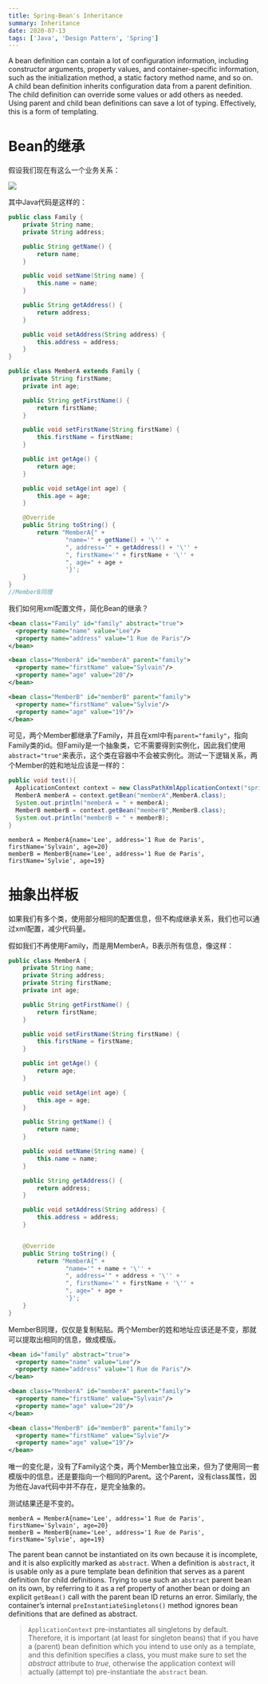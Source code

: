 ```yaml
---
title: Spring-Bean's Inheritance
summary: Inheritance 
date: 2020-07-13
tags: ['Java', 'Design Pattern', 'Spring']
---
```


A bean definition can contain a lot of configuration information, including constructor arguments, property values, and container-specific information, such as the initialization method, a static factory method name, and so on. A child bean definition inherits configuration data from a parent definition. The child definition can override some values or add others as needed. Using parent and child bean definitions can save a lot of typing. Effectively, this is a form of templating.

# Bean的继承

假设我们现在有这么一个业务关系：

![](https://dev.azure.com/zslyvain/9285f0e6-8055-4a5c-aec3-50d9555ac078/_apis/git/repositories/4eb461c6-bb1f-489f-978b-686e8c32decf/items?path=%2F1625856595333_1315.png&versionDescriptor%5BversionOptions%5D=0&versionDescriptor%5BversionType%5D=0&versionDescriptor%5Bversion%5D=master&resolveLfs=true&%24format=octetStream&api-version=5.0)

其中Java代码是这样的：

```java
public class Family {
    private String name;
    private String address;

    public String getName() {
        return name;
    }

    public void setName(String name) {
        this.name = name;
    }

    public String getAddress() {
        return address;
    }

    public void setAddress(String address) {
        this.address = address;
    }
}

public class MemberA extends Family {
    private String firstName;
    private int age;

    public String getFirstName() {
        return firstName;
    }

    public void setFirstName(String firstName) {
        this.firstName = firstName;
    }

    public int getAge() {
        return age;
    }

    public void setAge(int age) {
        this.age = age;
    }

    @Override
    public String toString() {
        return "MemberA{" +
                "name='" + getName() + '\'' +
                ", address='" + getAddress() + '\'' +
                ", firstName='" + firstName + '\'' +
                ", age=" + age +
                '}';
    }
}
//MemberB同理
```



我们如何用xml配置文件，简化Bean的继承？

```xml
<bean class="Family" id="family" abstract="true">
  <property name="name" value="Lee"/>
  <property name="address" value="1 Rue de Paris"/>
</bean>

<bean class="MemberA" id="memberA" parent="family">
  <property name="firstName" value="Sylvain"/>
  <property name="age" value="20"/>
</bean>

<bean class="MemberB" id="memberB" parent="family">
  <property name="firstName" value="Sylvie"/>
  <property name="age" value="19"/>
</bean>
```

可见，两个Member都继承了Family，并且在xml中有`parent="family"`，指向Family类的id。但Family是一个抽象类，它不需要得到实例化，因此我们使用`abstract="true"`来表示，这个类在容器中不会被实例化。测试一下逻辑关系，两个Member的姓和地址应该是一样的：

```java
public void test(){
  ApplicationContext context = new ClassPathXmlApplicationContext("spring.xml");
  MemberA memberA = context.getBean("memberA",MemberA.class);
  System.out.println("memberA = " + memberA);
  MemberB memberB = context.getBean("memberB",MemberB.class);
  System.out.println("memberB = " + memberB);
}
```

```
memberA = MemberA{name='Lee', address='1 Rue de Paris', firstName='Sylvain', age=20}
memberB = MemberB{name='Lee', address='1 Rue de Paris', firstName='Sylvie', age=19}
```

# 抽象出样板

如果我们有多个类，使用部分相同的配置信息，但不构成继承关系，我们也可以通过xml配置，减少代码量。

假如我们不再使用Family，而是用MemberA，B表示所有信息，像这样：

```java
public class MemberA {
    private String name;
    private String address;
    private String firstName;
    private int age;

    public String getFirstName() {
        return firstName;
    }

    public void setFirstName(String firstName) {
        this.firstName = firstName;
    }

    public int getAge() {
        return age;
    }

    public void setAge(int age) {
        this.age = age;
    }

    public String getName() {
        return name;
    }

    public void setName(String name) {
        this.name = name;
    }

    public String getAddress() {
        return address;
    }

    public void setAddress(String address) {
        this.address = address;
    }


    @Override
    public String toString() {
        return "MemberA{" +
                "name='" + name + '\'' +
                ", address='" + address + '\'' +
                ", firstName='" + firstName + '\'' +
                ", age=" + age +
                '}';
    }
}
```

MemberB同理，仅仅是复制粘贴。两个Member的姓和地址应该还是不变，那就可以提取出相同的信息，做成模版。

```xml
<bean id="family" abstract="true">
  <property name="name" value="Lee"/>
  <property name="address" value="1 Rue de Paris"/>
</bean>

<bean class="MemberA" id="memberA" parent="family">
  <property name="firstName" value="Sylvain"/>
  <property name="age" value="20"/>
</bean>

<bean class="MemberB" id="memberB" parent="family">
  <property name="firstName" value="Sylvie"/>
  <property name="age" value="19"/>
</bean>
```

唯一的变化是，没有了Family这个类，两个Member独立出来，但为了使用同一套模版中的信息，还是要指向一个相同的Parent。这个Parent，没有class属性，因为他在Java代码中并不存在，是完全抽象的。

测试结果还是不变的。

```
memberA = MemberA{name='Lee', address='1 Rue de Paris', firstName='Sylvain', age=20}
memberB = MemberB{name='Lee', address='1 Rue de Paris', firstName='Sylvie', age=19}
```

The parent bean cannot be instantiated on its own because it is incomplete, and it is also explicitly marked as `abstract`. When a definition is `abstract`, it is usable only as a pure template bean definition that serves as a parent definition for child definitions. Trying to use such an `abstract` parent bean on its own, by referring to it as a ref property of another bean or doing an explicit `getBean()` call with the parent bean ID returns an error. Similarly, the container’s internal `preInstantiateSingletons()` method ignores bean definitions that are defined as abstract.

> `ApplicationContext` pre-instantiates all singletons by default. Therefore, it is important (at least for singleton beans) that if you have a (parent) bean definition which you intend to use only as a template, and this definition specifies a class, you must make sure to set the *abstract* attribute to *true*, otherwise the application context will actually (attempt to) pre-instantiate the `abstract` bean.

